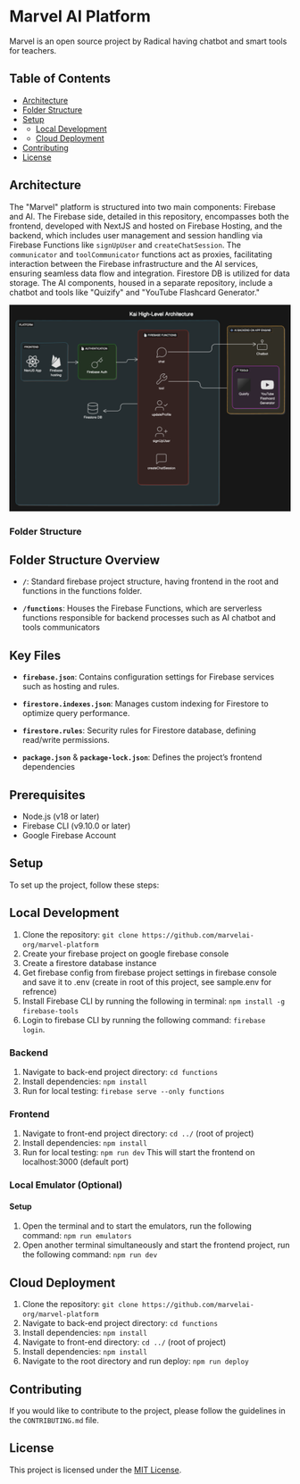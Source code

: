 # Marvel AI Platform
Marvel is an open source project by Radical having chatbot and smart tools for teachers.

## Table of Contents

- [Architecture](#Architecture)
- [Folder Structure](#folder-structure)
- [Setup](#Setup)
- - [Local Development](#local-development)
- - [Cloud Deployment](#cloud-deployment)
- [Contributing](#Contributing)
- [License](#license)

## Architecture
The "Marvel" platform is structured into two main components: Firebase and AI. The Firebase side, detailed in this repository, encompasses both the frontend, developed with NextJS and hosted on Firebase Hosting, and the backend, which includes user management and session handling via Firebase Functions like `signUpUser` and `createChatSession`. The `communicator` and `toolCommunicator` functions act as proxies, facilitating interaction between the Firebase infrastructure and the AI services, ensuring seamless data flow and integration. Firestore DB is utilized for data storage. The AI components, housed in a separate repository, include a chatbot and tools like "Quizify" and "YouTube Flashcard Generator." 

![Architecture Diagram](architecture.png)

### Folder Structure
## Folder Structure Overview

- **`/`**:
  Standard firebase project structure, having frontend in the root and functions in the functions folder.

- **`/functions`**:
  Houses the Firebase Functions, which are serverless functions responsible for backend processes such as AI chatbot and tools communicators

## Key Files
- **`firebase.json`**:
  Contains configuration settings for Firebase services such as hosting and rules.

- **`firestore.indexes.json`**:
  Manages custom indexing for Firestore to optimize query performance.

- **`firestore.rules`**:
  Security rules for Firestore database, defining read/write permissions.

- **`package.json`** & **`package-lock.json`**:
  Defines the project’s frontend dependencies

## Prerequisites
- Node.js (v18 or later)
- Firebase CLI (v9.10.0 or later)
- Google Firebase Account

## Setup
To set up the project, follow these steps:

## Local Development
1. Clone the repository: `git clone https://github.com/marvelai-org/marvel-platform`
2. Create your firebase project on google firebase console
3. Create a firestore database instance
4. Get firebase config from firebase project settings in firebase console and save it to .env (create in root of this project, see sample.env for refrence)
5. Install Firebase CLI by running the following in terminal: `npm install -g firebase-tools`
6. Login to firebase CLI by running the following command: `firebase login`.

### Backend
1. Navigate to back-end project directory: `cd functions`
2. Install dependencies: `npm install`
3. Run for local testing: `firebase serve --only functions`

### Frontend
1. Navigate to front-end project directory: `cd ../` (root of project)
2. Install dependencies: `npm install`
3. Run for local testing: `npm run dev`
This will start the frontend on localhost:3000 (default port)

### Local Emulator (Optional)
#### Setup
1. Open the terminal and to start the emulators, run the following command: `npm run emulators`
2. Open another terminal simultaneously and start the frontend project, run the following command: `npm run dev`

## Cloud Deployment
1. Clone the repository: `git clone https://github.com/marvelai-org/marvel-platform`
2. Navigate to back-end project directory: `cd functions`
3. Install dependencies: `npm install`
4. Navigate to front-end directory: `cd ../` (root of project)
5. Install dependencies: `npm install`
5. Navigate to the root directory and run deploy: `npm run deploy`

## Contributing

If you would like to contribute to the project, please follow the guidelines in the `CONTRIBUTING.md` file.

## License

This project is licensed under the [MIT License](LICENSE).
